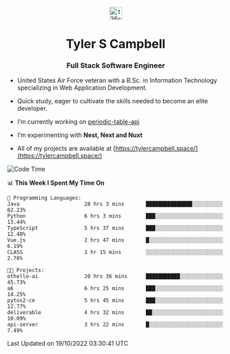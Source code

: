 <p align="center">
<a href="https://www.linkedin.com/in/t36campbell" target="blank"><img align="center" src="https://ik.imagekit.io/t36campbell/Portfolio/linkedin.png.original_m8bbGgPh6.png" alt="t36campbell" height="30" width="30" /></a>
</p>
<h1 align="center">Tyler S Campbell</h1>
<h3 align="center">Full Stack Software Engineer</h3>

* United States Air Force veteran with a B.Sc. in Information Technology specializing in Web Application Development. 

* Quick study, eager to cultivate the skills needed to become an elite developer.

* I’m currently working on [periodic-table-api](https://github.com/t36campbell/periodic-table-api)

* I’m experimenting with **Nest, Next and Nuxt**

* All of my projects are available at [https://tylercampbell.space/](https://tylercampbell.space/)

<!--START_SECTION:waka-->
![Code Time](http://img.shields.io/badge/Code%20Time-1%2C924%20hrs%2019%20mins-blue)

📊 **This Week I Spent My Time On** 

```text
💬 Programming Languages: 
Java                     28 hrs 3 mins       ███████████████░░░░░░░░░░   62.23% 
Python                   6 hrs 3 mins        ███░░░░░░░░░░░░░░░░░░░░░░   13.44% 
TypeScript               5 hrs 37 mins       ███░░░░░░░░░░░░░░░░░░░░░░   12.48% 
Vue.js                   2 hrs 47 mins       █░░░░░░░░░░░░░░░░░░░░░░░░   6.19% 
CLASS                    1 hr 15 mins        ░░░░░░░░░░░░░░░░░░░░░░░░░   2.78%

🐱‍💻 Projects: 
othello-ai               20 hrs 36 mins      ███████████░░░░░░░░░░░░░░   45.73% 
a6                       6 hrs 25 mins       ███░░░░░░░░░░░░░░░░░░░░░░   14.25% 
pytos2-ce                5 hrs 45 mins       ███░░░░░░░░░░░░░░░░░░░░░░   12.77% 
deliverable              4 hrs 32 mins       ██░░░░░░░░░░░░░░░░░░░░░░░   10.09% 
api-server               3 hrs 22 mins       █░░░░░░░░░░░░░░░░░░░░░░░░   7.49%

```


 Last Updated on 19/10/2022 03:30:41 UTC
<!--END_SECTION:waka-->
